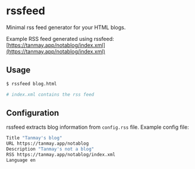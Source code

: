 # rssfeed

Minimal rss feed generator for your HTML blogs.

Example RSS feed generated using rssfeed: [https://tanmay.app/notablog/index.xml](https://tanmay.app/notablog/index.xml)

## Usage

```bash
$ rssfeed blog.html

# index.xml contains the rss feed
```

## Configuration

rssfeed extracts blog information from `config.rss` file.
Example config file:

```bash
Title "Tanmay's blog"
URL https://tanmay.app/notablog
Description "Tanmay's not a blog"
RSS https://tanmay.app/notablog/index.xml
Language en
```
